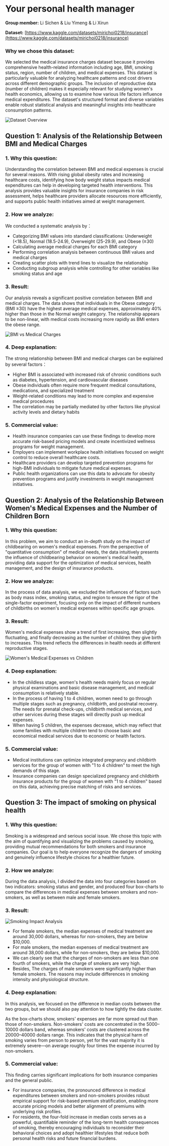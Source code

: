 # Your personal health manager

**Group member:** Li Sichen & Liu Yimeng & Li Xirun

**Dataset:** [https://www.kaggle.com/datasets/mirichoi0218/insurance](https://www.kaggle.com/datasets/mirichoi0218/insurance)

### Why we chose this dataset:

We selected the medical insurance charges dataset because it provides comprehensive health-related information including age, BMI, smoking status, region, number of children, and medical expenses. This dataset is particularly valuable for analyzing healthcare patterns and cost drivers across different demographic groups. The inclusion of reproductive data (number of children) makes it especially relevant for studying women's health economics, allowing us to examine how various life factors influence medical expenditures. The dataset's structured format and diverse variables enable robust statistical analysis and meaningful insights into healthcare consumption patterns.

![Dataset Overview](image1.png)

## Question 1: Analysis of the Relationship Between BMI and Medical Charges

### 1. Why this question:

Understanding the correlation between BMI and medical expenses is crucial for several reasons. With rising global obesity rates and increasing healthcare costs, identifying how body weight status impacts medical expenditures can help in developing targeted health interventions. This analysis provides valuable insights for insurance companies in risk assessment, helps healthcare providers allocate resources more efficiently, and supports public health initiatives aimed at weight management.

### 2. How we analyze:

We conducted a systematic analysis by：

- Categorizing BMI values into standard classifications: Underweight (<18.5), Normal (18.5-24.9), Overweight (25-29.9), and Obese (≥30)
- Calculating average medical charges for each BMI category
- Performing correlation analysis between continuous BMI values and medical charges
- Creating scatter plots with trend lines to visualize the relationship
- Conducting subgroup analysis while controlling for other variables like smoking status and age

### 3. Result:

Our analysis reveals a significant positive correlation between BMI and medical charges. The data shows that individuals in the Obese category (BMI ≥30) have the highest average medical expenses, approximately 40% higher than those in the Normal weight category. The relationship appears to be non-linear, with medical costs increasing more rapidly as BMI enters the obese range.

![BMI vs Medical Charges](image2.png)

### 4. Deep explanation:

The strong relationship between BMI and medical charges can be explained by several factors：

- Higher BMI is associated with increased risk of chronic conditions such as diabetes, hypertension, and cardiovascular diseases
- Obese individuals often require more frequent medical consultations, medications, and specialized treatment
- Weight-related conditions may lead to more complex and expensive medical procedures
- The correlation may be partially mediated by other factors like physical activity levels and dietary habits

### 5. Commercial value:

- Health insurance companies can use these findings to develop more accurate risk-based pricing models and create incentivized wellness programs for weight management.
- Employers can implement workplace health initiatives focused on weight control to reduce overall healthcare costs.
- Healthcare providers can develop targeted prevention programs for high-BMI individuals to mitigate future medical expenses.
- Public health organizations can use this data to advocate for obesity prevention programs and justify investments in weight management initiatives.

## Question 2: Analysis of the Relationship Between Women's Medical Expenses and the Number of Children Born

### 1. Why this question:

In this problem, we aim to conduct an in-depth study on the impact of childbearing on women's medical expenses. From the perspective of "quantitative consumption" of medical needs, the data intuitively presents the influence of childbearing behavior on women's medical health, providing data support for the optimization of medical services, health management, and the design of insurance products.

### 2. How we analyze:

In the process of data analysis, we excluded the influences of factors such as body mass index, smoking status, and region to ensure the rigor of the single-factor experiment, focusing only on the impact of different numbers of childbirths on women's medical expenses within specific age groups.

### 3. Result:

Women's medical expenses show a trend of first increasing, then slightly fluctuating, and finally decreasing as the number of children they give birth to increases. This trend reflects the differences in health needs at different reproductive stages.

![Women's Medical Expenses vs Children](image3.png)

### 4. Deep explanation:

- In the childless stage, women's health needs mainly focus on regular physical examinations and basic disease management, and medical consumption is relatively stable.
- In the process of having 1 to 4 children, women need to go through multiple stages such as pregnancy, childbirth, and postnatal recovery. The needs for prenatal check-ups, childbirth medical services, and other services during these stages will directly push up medical expenses.
- When having 5 children, the expenses decrease, which may reflect that some families with multiple children tend to choose basic and economical medical services due to economic or health factors.

### 5. Commercial value:

- Medical institutions can optimize integrated pregnancy and childbirth services for the group of women with "1 to 4 children" to meet the high demands of this stage.
- Insurance companies can design specialized pregnancy and childbirth insurance products for the group of women with "1 to 4 children" based on this data, achieving precise matching of risks and services.

## Question 3: The impact of smoking on physical health

### 1. Why this question:

Smoking is a widespread and serious social issue. We chose this topic with the aim of quantifying and visualizing the problems caused by smoking, providing mutual recommendations for both smokers and insurance companies. Our goal is to help everyone recognize the dangers of smoking and genuinely influence lifestyle choices for a healthier future.

### 2. How we analyze:

During the data analysis, I divided the data into four categories based on two indicators: smoking status and gender, and produced four box-charts to compare the differences in medical expenses between smokers and non-smokers, as well as between male and female smokers.

### 3. Result:

![Smoking Impact Analysis](image4.png)
- For female smokers, the median expenses of medical treatment are around 30,000 dollars, whereas for non-smokers, they are below $10,000.
- For male smokers, the median expenses of medical treatment are around 38,000 dollars, while for non-smokers, they are below $10,000.
- We can clearly see that the charges of non-smokers are less than one fourth of smokers, while the charge of smokers are very high.
- Besides, The charges of male smokers were significantly higher than female smokers. The reasons may include differences in smoking intensity and physiological structure.

### 4. Deep explanation:

In this analysis, we focused on the difference in median costs between the two groups, but we should also pay attention to how tightly the data cluster.

As the box-charts show, smokers' expenses are far more spread out than those of non-smokers. Non-smokers' costs are concentrated in the 5000–10000 dollars band, whereas smokers' costs are clustered across the 20000–40000 dollars range. This indicates that the physical harm of smoking varies from person to person, yet for the vast majority it is extremely severe—on average roughly four times the expense incurred by non-smokers.

### 5. Commercial value:

This finding carries significant implications for both insurance companies and the general public.

- For insurance companies, the pronounced difference in medical expenditures between smokers and non-smokers provides robust empirical support for risk-based premium stratification, enabling more accurate pricing models and better alignment of premiums with underlying risk profiles.
- For residents, the four-fold increase in median costs serves as a powerful, quantifiable reminder of the long-term health consequences of smoking, thereby encouraging individuals to reconsider their behavioral choices and adopt healthier lifestyles that reduce both personal health risks and future financial burdens.